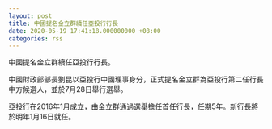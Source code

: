 ```yaml
---
layout: post
title: 中國提名金立群續任亞投行行長
date: 2020-05-19 17:41:18.000000000 +08:00
categories: rss
---
```


中國提名金立群續任亞投行行長。

中國財政部部長劉昆以亞投行中國理事身分，正式提名金立群為亞投行第二任行長中方候選人，並於7月28日舉行選舉。

亞投行在2016年1月成立，由金立群通過選舉擔任首任行長，任期5年。新行長將於明年1月16日就任。
